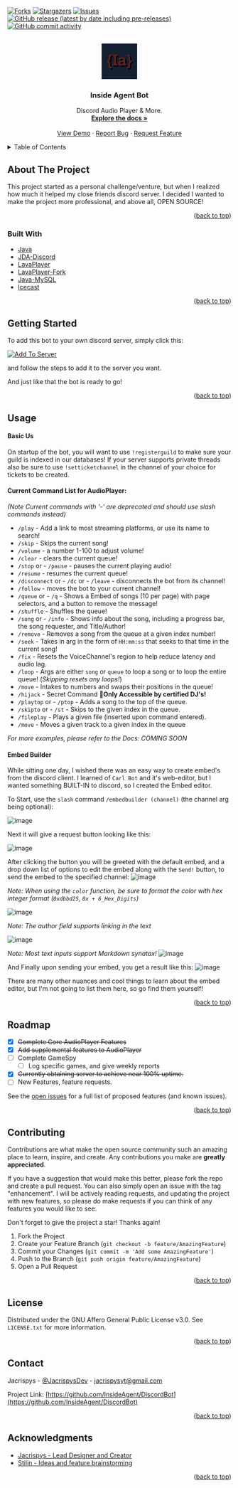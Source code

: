 <div id="top"></div>
<!--
*** Thanks for checking out the Best-README-Template. If you have a suggestion
*** that would make this better, please fork the repo and create a pull request
*** or simply open an issue with the tag "enhancement".
*** Don't forget to give the project a star!
*** Thanks again! Now go create something AMAZING! :D
-->



<!-- PROJECT SHIELDS -->
<!--
*** I'm using markdown "reference style" links for readability.
*** Reference links are enclosed in brackets [ ] instead of parentheses ( ).
*** See the bottom of this document for the declaration of the reference variables
*** for contributors-url, forks-url, etc. This is an optional, concise syntax you may use.
*** https://www.markdownguide.org/basic-syntax/#reference-style-links
-->
<!-- [![Contributors][contributors-shield]][contributors-url] -->
[![Forks][forks-shield]][forks-url]
[![Stargazers][stars-shield]][stars-url]
[![Issues][issues-shield]][issues-url]
[![GitHub release (latest by date including pre-releases)][releases-shield]][releases-url]
[![GitHub commit activity][commits-shield]][commits-url]



<!-- PROJECT LOGO -->
<br />
<div align="center">
  <a href="https://github.com/InsideAgent/DiscordBot">
    <img src="src/main/resources/images/InsideAgent.jpg" alt="Logo" width="80" height="80">
  </a>

<h3 align="center">Inside Agent Bot</h3>

  <p align="center">
    Discord Audio Player & More.
    <br />
    <a href="https://github.com/InsideAgent/DiscordBot"><strong>Explore the docs »</strong></a>
    <br />
    <br />
    <a href="https://discord.com/api/oauth2/authorize?client_id=786721755560804373&permissions=8&scope=bot">View Demo</a>
    ·
    <a href="https://github.com/InsideAgent/DiscordBot/issues">Report Bug</a>
    ·
    <a href="https://github.com/InsideAgent/DiscordBot/issues">Request Feature</a>
  </p>
</div>



<!-- TABLE OF CONTENTS -->
<details>
  <summary>Table of Contents</summary>
  <ol>
    <li>
      <a href="#about-the-project">About The Project</a>
      <ul>
        <li><a href="#built-with">Built With</a></li>
      </ul>
    </li>
    <li>
      <a href="#getting-started">Getting Started</a>
    </li>
    <li><a href="#usage">Usage</a></li>
    <li><a href="#roadmap">Roadmap</a></li>
    <li><a href="#contributing">Contributing</a></li>
    <li><a href="#license">License</a></li>
    <li><a href="#contact">Contact</a></li>
    <li><a href="#acknowledgments">Acknowledgments</a></li>
  </ol>
</details>



<!-- ABOUT THE PROJECT -->
## About The Project

This project started as a personal challenge/venture, but when I realized how much it helped my close friends discord server. I decided I wanted to make the project more professional, and above all, OPEN SOURCE!

<p align="right">(<a href="#top">back to top</a>)</p>



### Built With

* [Java](https://java.com/)
* [JDA-Discord](https://github.com/DV8FromTheWorld/JDA)
* [LavaPlayer](https://github.com/sedmelluq/lavaplayer)
* [LavaPlayer-Fork](https://github.com/Walkyst/lavaplayer-fork)
* [Java-MySQL](https://mvnrepository.com/artifact/mysql/mysql-connector-java)
* [Icecast](https://icecast.org/)

<p align="right">(<a href="#top">back to top</a>)</p>



<!-- GETTING STARTED -->
## Getting Started

To add this bot to your own discord server, simply click this:

[![Add To Server][install]][install-link]


and follow the steps to add it to the server you want.

And just like that the bot is ready to go!

<p align="right">(<a href="#top">back to top</a>)</p>



<!-- USAGE EXAMPLES -->
## Usage

#### Basic Us
On startup of the bot, you will want to use `!registerguild` to make sure your guild is indexed in our databases! If your server supports private threads also be sure to use `!setticketchannel` in the channel of your choice for tickets to be created.

#### Current Command List for AudioPlayer:
_(Note Current commands with '-' are deprecated and should use slash commands instead)_
- `/play` - Add a link to most streaming platforms, or use its name to search!
- `/skip` - Skips the current song!
- `/volume` - a number 1-100 to adjust volume!
- `/clear` - clears the current queue!
- `/stop` or - `/pause` - pauses the current playing audio!
- `/resume` - resumes the current queue!
- `/disconnect` or - `/dc` or - `/leave` - disconnects the bot from its channel!
- `/follow` -  moves the bot to your current channel!
- `/queue` or - `/q`  - Shows a Embed of songs (10 per page) with page selectors, and a button to remove the message!
- `/shuffle` - Shuffles the queue!
- `/song` or - `/info` - Shows info about the song, including a progress bar, the song requester, and Title/Author!
- `/remove` - Removes a song from the queue at a given index number!
- `/seek` - Takes in arg in the form of `HH:mm:ss` that seeks to that time in the current song!
- `/fix` - Resets the VoiceChannel's region to help reduce latency and audio lag.
- `/loop` - Args are either `song` or `queue` to loop a song or to loop the entire queue! (_Skipping resets any loops!_)
- `/move` - Intakes to numbers and swaps their positions in the queue!
- `/hijack` - Secret Command 🤫**Only Accessible by certified DJ's!**
- `/playtop` or - `/ptop` - Adds a song to the top of the queue.
- `/skipto` or - `/st` - Skips to the given index in the queue.
- `/fileplay` - Plays a given file (inserted upon command entered).
- `/move` - Moves a given track to a given index in the queue

*For more examples, please refer to the Docs: COMING SOON*


#### Embed Builder

While sitting one day, I wished there was an easy way to create embed's from the discord client. I learned of `Carl Bot` and it's web-editor, but I wanted something BUILT-IN to discord, so I created the Embed editor.

To Start, use the `slash` command `/embedbuilder (channel)` (the channel arg being optional):

![image](https://user-images.githubusercontent.com/69219325/181678880-7f316743-0b28-4edd-bf8e-9c2da3c86305.png)

Next it will give a request button looking like this:

![image](https://user-images.githubusercontent.com/69219325/181678946-b0d3202f-36c5-4867-b93b-3576d8d1a62a.png)

After clicking the button you will be greeted with the default embed, and a drop down list of options to edit the embed along with the `Send!` button, to send the embed to the specified channel:
![image](https://user-images.githubusercontent.com/69219325/181679023-629fed43-14b2-4b6e-be14-f2d5e6d9daa5.png)

*Note: When using the `color` function, be sure to format the color with hex integer format (`0xdbbd25`, `0x + 6_Hex_Digits`)*

![image](https://user-images.githubusercontent.com/69219325/181679182-881d1589-910e-45ed-9a48-4ce6f0a2481e.png)

*Note: The author field supports linking in the text*

![image](https://user-images.githubusercontent.com/69219325/181680075-880352ea-54c4-4dcd-a250-c4bc95fb99a2.png)

*Note: Most text inputs support Markdown synatax!*
![image](https://user-images.githubusercontent.com/69219325/181680128-d4c011c8-37aa-4f90-b3e6-b1a0da469315.png)

And Finally upon sending your embed, you get a result like this:
![image](https://user-images.githubusercontent.com/69219325/181680403-0abeee6c-d195-4678-b743-58aae664e134.png)

There are many other nuances and cool things to learn about the embed editor, but I'm not going to list them here, so go find them yourself!
<p align="right">(<a href="#top">back to top</a>)</p>



<!-- ROADMAP -->
## Roadmap

- [x] ~~Complete Core AudioPlayer Features~~
- [x] ~~Add supplemental features to AudioPlayer~~
- [ ] Complete GameSpy
    - [ ] Log specific games, and give weekly reports
- [x] ~~Currently obtaining server to achieve near 100% uptime.~~
- [ ] New Features, feature requests.

See the [open issues](https://github.com/InsideAgent/DiscordBot/issues) for a full list of proposed features (and known issues).

<p align="right">(<a href="#top">back to top</a>)</p>



<!-- CONTRIBUTING -->
## Contributing

Contributions are what make the open source community such an amazing place to learn, inspire, and create. Any contributions you make are **greatly appreciated**.

If you have a suggestion that would make this better, please fork the repo and create a pull request. You can also simply open an issue with the tag "enhancement".
I will be actively reading requests, and updating the project with new features, so please do make requests if you can think of any features you would like to see.

Don't forget to give the project a star! Thanks again!

1. Fork the Project
2. Create your Feature Branch (`git checkout -b feature/AmazingFeature`)
3. Commit your Changes (`git commit -m 'Add some AmazingFeature'`)
4. Push to the Branch (`git push origin feature/AmazingFeature`)
5. Open a Pull Request

<p align="right">(<a href="#top">back to top</a>)</p>



<!-- LICENSE -->
## License

Distributed under the GNU Affero General Public License v3.0. See `LICENSE.txt` for more information.

<p align="right">(<a href="#top">back to top</a>)</p>



<!-- CONTACT -->
## Contact

Jacrispys - [@JacrispysDev](https://twitter.com/JacrispyDev) - jacrispysyt@gmail.com

Project Link: [https://github.com/InsideAgent/DiscordBot](https://github.com/InsideAgent/DiscordBot)

<p align="right">(<a href="#top">back to top</a>)</p>



<!-- ACKNOWLEDGMENTS -->
## Acknowledgments

* [Jacrispys - Lead Designer and Creator](https://github.com/Jacrispys)
* [Stilin - Ideas and feature brainstorming ](https://discordapp.com/users/972699606012031026)

<p align="right">(<a href="#top">back to top</a>)</p>



<!-- MARKDOWN LINKS & IMAGES -->
<!-- https://www.markdownguide.org/basic-syntax/#reference-style-links -->
[contributors-shield]: https://img.shields.io/github/contributors/InsideAgent/DiscordBot.svg?style=for-the-badge
[contributors-url]: https://github.com/InsideAgent/DiscordBot/graphs/contributors
[forks-shield]: https://img.shields.io/github/forks/InsideAgent/DiscordBot.svg?style=for-the-badge
[forks-url]: https://github.com/InsideAgent/DiscordBot/network/members
[stars-shield]: https://img.shields.io/github/stars/InsideAgent/DiscordBot.svg?style=for-the-badge
[stars-url]: https://github.com/InsideAgent/DiscordBot/stargazers
[issues-shield]: https://img.shields.io/github/issues/InsideAgent/DiscordBot.svg?style=for-the-badge
[issues-url]: https://github.com/InsideAgent/DiscordBot/issues
[license-shield]: https://img.shields.io/github/license/InsideAgent/DiscordBot.svg?style=for-the-badge
[license-url]: https://github.com/InsideAgent/DiscordBot/blob/master/LICENSE.txt
[releases-shield]: https://img.shields.io/github/v/release/InsideAgent/DiscordBot?include_prereleases&style=for-the-badge
[releases-url]: https://github.com/InsideAgent/DiscordBot/releases
[commits-shield]: https://img.shields.io/github/commit-activity/m/InsideAgent/DiscordBot?style=for-the-badge
[commits-url]: https://github.com/InsideAgent/DiscordBot/commits/master
[product-screenshot]: images/screenshot.png
[install]: https://img.shields.io/badge/-%3E%20Add%20To%20Server%20%3C-%234287f5?style=for-the-badge
[install-link]: https://discord.com/api/oauth2/authorize?client_id=786721755560804373&permissions=8&scope=bot%20applications.commands


